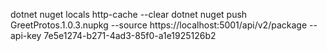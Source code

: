 dotnet nuget locals http-cache --clear
dotnet nuget push GreetProtos.1.0.3.nupkg --source https://localhost:5001/api/v2/package --api-key 7e5e1274-b271-4ad3-85f0-a1e1925126b2

